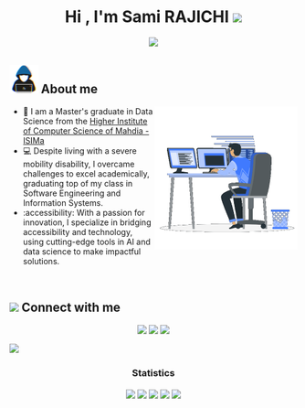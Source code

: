 <h1 align="center">Hi , I'm Sami RAJICHI <img src="https://media.giphy.com/media/hvRJCLFzcasrR4ia7z/giphy.gif" width="35"></h1>
<p align="center">
  <a href="https://github.com/DenverCoder1/readme-typing-svg"><img src="https://readme-typing-svg.herokuapp.com?font=lato&size=25&duration=5000&color=F7BB3F&center=true&lines=Computer+Science+Graduate;Generative+AI+Enthusiast;Data+Scientist;Dynamic+and+detail-oriented"></a>
</p>

## <picture> <img src = "https://github.com/sami-rajichi/sami-rajichi/blob/main/Images/about_me.gif?raw=true" width = 50px>  </picture> About me

<picture> <img align="right" src="https://github.com/sami-rajichi/sami-rajichi/blob/main/Images/Right_Side.gif?raw=true" width = 250px></picture>

- :school: I am a Master's graduate in Data Science from the [Higher Institute of Computer Science of Mahdia - ISIMa](https://isima.rnu.tn)
- 💻 Despite living with a severe mobility disability, I overcame challenges to excel academically, graduating top of my class in Software Engineering and Information Systems.
- :accessibility: With a passion for innovation, I specialize in bridging accessibility and technology, using cutting-edge tools in AI and data science to make impactful solutions.
<br>

## <picture> <img src="https://github.com/7oSkaaa/7oSkaaa/blob/main/Images/Connect-with-me.gif?raw=true" width="100px"> </picture> Connect with me
<p align="center">
    <a href="mailto:semi.rajichi@gmail.com" title="Gmail"><img src="https://img.shields.io/badge/gmail-%23F05033.svg?style=for-the-badge&logo=gmail&logoColor=white"/></a>  
<a href="https://www.facebook.com/rajichi.sami.5/" title="Facebook"><img src="https://img.shields.io/badge/Facebook-%231877F2.svg?style=for-the-badge&logo=Facebook&logoColor=white"/></a>
    <a href="https://www.linkedin.com/in/sami-rajichi/" title="LinkedIn"><img src="https://img.shields.io/badge/linkedin-%230077B5.svg?style=for-the-badge&logo=linkedin&logoColor=white"/></a>  
</p>

<img src="https://user-images.githubusercontent.com/73097560/115834477-dbab4500-a447-11eb-908a-139a6edaec5c.gif"><h3 align="center">Statistics</h3>
<div align="center">
<img align="center" src="http://github-profile-summary-cards.vercel.app/api/cards/stats?username=sami-rajichi&theme=2077" height="180em" />
<img align="center" src="http://github-profile-summary-cards.vercel.app/api/cards/most-commit-language?username=sami-rajichi&theme=2077" height="180em" />
<img align="center" src="http://github-profile-summary-cards.vercel.app/api/cards/repos-per-language?username=sami-rajichi&theme=2077" height="180em" />
<img align="center" src="http://github-profile-summary-cards.vercel.app/api/cards/productive-time?username=sami-rajichi&theme=2077" height="180em" />
<img align="center" src="http://github-profile-summary-cards.vercel.app/api/cards/profile-details?username=sami-rajichi&theme=2077" height="180em" />
</div>
